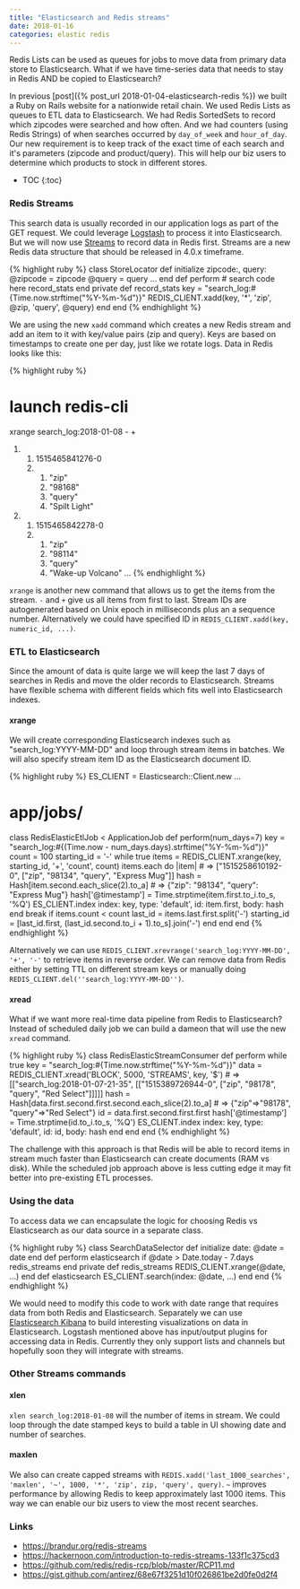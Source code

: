 ```yaml
---
title: "Elasticsearch and Redis streams"
date: 2018-01-16
categories: elastic redis
---
```


Redis Lists can be used as queues for jobs to move data from primary data store to Elasticsearch.  What if we have time-series data that needs to stay in Redis AND be copied to Elasticsearch?  

In previous [post]({% post_url 2018-01-04-elasticsearch-redis %}) we built a Ruby on Rails website for a nationwide retail chain.   We used Redis Lists as queues to ETL data to Elasticsearch.   We had Redis SortedSets to record which zipcodes were searched and how often.   And we had counters (using Redis Strings) of when searches occurred by `day_of_week` and `hour_of_day`.  Our new requirement is to keep track of the exact time of each search and it's parameters (zipcode and product/query).  This will help our biz users to determine which products to stock in different stores.  

* TOC
{:toc}

### Redis Streams

This search data is usually recorded in our application logs as part of the GET request.  We could leverage [Logstash](https://www.elastic.co/products/logstash) to process it into Elasticsearch.  But we will now use [Streams](http://antirez.com/news/114) to record data in Redis first.  Streams are a new Redis data structure that should be released in 4.0.x timeframe.  

{% highlight ruby %}
class StoreLocator
  def initialize zipcode:, query:
    @zipcode = zipcode
    @query = query
    ...
  end
  def perform
    # search code here
    record_stats
  end
private
  def record_stats
    key = "search_log:#{Time.now.strftime("%Y-%m-%d")}"
    REDIS_CLIENT.xadd(key, '*', 'zip', @zip, 'query', @query)
  end
end
{% endhighlight %}

We are using the new `xadd` command which creates a new Redis stream and add an item to it with key/value pairs (zip and query).  Keys are based on timestamps to create one per day, just like we rotate logs.  Data in Redis looks like this:

{% highlight ruby %}
# launch redis-cli
xrange search_log:2018-01-08 - +
1) 1) 1515465841276-0
   2) 1) "zip"
      2) "98168"
      3) "query"
      4) "Spilt Light"
2) 1) 1515465842278-0
   2) 1) "zip"
      2) "98114"
      3) "query"
      4) "Wake-up Volcano"
...
{% endhighlight %}

`xrange` is another new command that allows us to get the items from the stream.  `-` and `+` give us all items from first to last.  Stream IDs are autogenerated based on Unix epoch in milliseconds plus an a sequence number.  Alternatively we could have specified ID in `REDIS_CLIENT.xadd(key, numeric_id, ...)`.  

### ETL to Elasticsearch

Since the amount of data is quite large we will keep the last 7 days of searches in Redis and move the older records to Elasticsearch.  Streams have flexible schema with different fields which fits well into Elasticsearch indexes.  

#### xrange

We will create corresponding Elasticsearch indexes such as "search_log:YYYY-MM-DD" and loop through stream items in batches.  We will also specify stream item ID as the Elasticsearch document ID.  

{% highlight ruby %}
ES_CLIENT = Elasticsearch::Client.new ...
# app/jobs/
class RedisElasticEtlJob < ApplicationJob
  def perform(num_days=7)
    key = "search_log:#{(Time.now - num_days.days).strftime("%Y-%m-%d")}"
    count = 100
    starting_id = '-'
    while true
      items = REDIS_CLIENT.xrange(key, starting_id, '+', 'count', count)
      items.each do |item|
        # => ["1515258610192-0", ["zip", "98134", "query", "Express Mug"]]
        hash = Hash[item.second.each_slice(2).to_a]
        # => {"zip": "98134", "query": "Express Mug"}
        hash['@timestamp'] = Time.strptime(item.first.to_i.to_s, '%Q')
        ES_CLIENT.index index: key, type: 'default', id: item.first, body: hash
      end
      break if items.count < count
      last_id = items.last.first.split('-')
      starting_id = [last_id.first, (last_id.second.to_i + 1).to_s].join('-')
    end
  end
end
{% endhighlight %}

Alternatively we can use `REDIS_CLIENT.xrevrange('search_log:YYYY-MM-DD', '+', '-'` to retrieve items in reverse order.  We can remove data from Redis either by setting TTL on different stream keys or manually doing `REDIS_CLIENT.del(''search_log:YYYY-MM-DD'')`.  

#### xread

What if we want more real-time data pipeline from Redis to Elasticsearch?  Instead of scheduled daily job we can build a dameon that will use the new `xread` command.  

{% highlight ruby %}
class RedisElasticStreamConsumer
  def perform
    while true
      key = "search_log:#{Time.now.strftime("%Y-%m-%d")}"
      data = REDIS_CLIENT.xread('BLOCK', 5000, 'STREAMS', key, '$')
      # => [["search_log:2018-01-07-21-35", [["1515389726944-0", ["zip", "98178", "query", "Red Select"]]]]]
      hash = Hash[data.first.second.first.second.each_slice(2).to_a]
      # => {"zip"=>"98178", "query"=>"Red Select"}
      id = data.first.second.first.first
      hash['@timestamp'] = Time.strptime(id.to_i.to_s, '%Q')
      ES_CLIENT.index index: key, type: 'default', id: id, body: hash
    end
  end
end
{% endhighlight %}

The challenge with this approach is that Redis will be able to record items in stream much faster than Elasticsearch can create documents (RAM vs disk).  While the scheduled job approach above is less cutting edge it may fit better into pre-existing ETL processes.  

### Using the data

To access data we can encapsulate the logic for choosing Redis vs Elasticsearch as our data source in a separate class.  

{% highlight ruby %}
class SearchDataSelector
  def initialize date:
    @date = date
  end
  def perform
    elasticsearch if @date > Date.today - 7.days
    redis_streams
  end
private
  def redis_streams
    REDIS_CLIENT.xrange(@date, ...)
  end
  def elasticsearch
    ES_CLIENT.search(index: @date, ...)
  end
end
{% endhighlight %}

We would need to modify this code to work with date range that requires data from both Redis and Elasticsearch.  Separately we can use [Elasticsearch Kibana](https://www.elastic.co/products/kibana) to build interesting visualizations on data in Elasticsearch.  Logstash mentioned above has input/output plugins for accessing data in Redis.  Currently they only support lists and channels but hopefully soon they will integrate with streams.  

### Other Streams commands

#### xlen

`xlen search_log:2018-01-08` will the number of items in stream.  We could loop through the date stamped keys to build a table in UI showing date and number of searches.  

#### maxlen

We also can create capped streams with `REDIS.xadd('last_1000_searches', 'maxlen', '~', 1000, '*', 'zip', zip, 'query', query)`.  `~` improves performance by allowing Redis to keep approximately last 1000 items.  This way we can enable our biz users to view the most recent searches.  

### Links
* https://brandur.org/redis-streams
* https://hackernoon.com/introduction-to-redis-streams-133f1c375cd3
* https://github.com/redis/redis-rcp/blob/master/RCP11.md
* https://gist.github.com/antirez/68e67f3251d10f026861be2d0fe0d2f4
